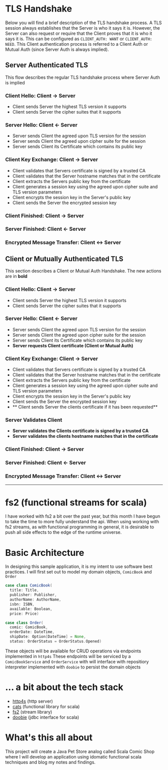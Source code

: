 # TLS Handshake

Below you will find a brief description of the TLS handshake process.  A TLS session always establishes that the Server is who it says it is. However, the Server can also request or require that the Client proves that it is who it says it is.  This can be configured as `CLIENT_AUTH: WANT` or `CLIENT_AUTH: NEED`.  This Client authentication process is referred to a Client Auth or Mutual Auth (since Server Auth is always implied).

## Server Authenticated TLS
This flow describes the regular TLS handshake process where Server Auth is implied

### Client Hello: Client -> Server
- Client sends Server the highest TLS version it supports
- Client sends Server the cipher suites that it supports

### Server Hello: Client <- Server
- Server sends Client the agreed upon TLS version for the session
- Server sends Client the agreed upon cipher suite for the session
- Server sends Client its Certificate which contains its public key

### Client Key Exchange: Client -> Server
- Client validates that Servers certificate is signed by a trusted CA
- Client validates that the Server hostname matches that in the certificate
- Client extracts the Servers public key from the certificate
- Client generates a session key using the agreed upon cipher suite and TLS version parameters
- Client encrypts the session key in the Server's public key
- Client sends the Server the encrypted session key

### Client Finished: Client -> Server

### Server Finished: Client <- Server

### Encrypted Message Transfer: Client <-> Server


## Client or Mutually Authenticated TLS
This section describes a Client or Mutual Auth Handshake.  The new actions are in **bold**

### Client Hello: Client -> Server
- Client sends Server the highest TLS version it supports
- Client sends Server the cipher suites that it supports

### Server Hello: Client <- Server
- Server sends Client the agreed upon TLS version for the session
- Server sends Client the agreed upon cipher suite for the session
- Server sends Client its Certificate which contains its public key
- **Server requests Client certificate (Client or Mutual Auth)**

### Client Key Exchange: Client -> Server
- Client validates that Servers certificate is signed by a trusted CA
- Client validates that the Server hostname matches that in the certificate
- Client extracts the Servers public key from the certificate
- Client generates a session key using the agreed upon cipher suite and TLS version parameters
- Client encrypts the session key in the Server's public key
- Client sends the Server the encrypted session key
- ** Client sends Server the clients certificate if it has been requested**

### **Server Validates Client**
- **Server validates the Clients certificate is signed by a trusted CA**
- **Server validates the clients hostname matches that in the certificate**

### Client Finished: Client -> Server

### Server Finished: Client <- Server

### Encrypted Message Transfer: Client <-> Server


* * *

# fs2 (functional streams for scala)
I have worked with fs2 a bit over the past year, but this month I have begun to take the time to more fully understand the api.  When using working with fs2 streams, as with functional programming in general, it is desirable to push all side effects to the edge of the runtime universe.

# [](#header-1) Basic Architecture
In designing this sample application, it is my intent to use software best practices.  I will first set out to model my domain objects, `ComicBook` and `Order` 

```scala
case class ComicBook(
  title: Title,
  publisher: Publisher,
  authorName: AuthorName,
  isbn: ISBN,
  available: Boolean,
  price: Price)

case class Order(
  comic: ComicBook,
  orderDate: DateTime,
  shipDate: Option[DateTime] = None,
  status: OrderStatus = OrderStatus.Opened)
```

These objects will be available for CRUD operations via endpoints implemented in `http4s` These endpoints will be serviced by a `ComicBookService` and `OrderService` with will interface with repositiory interpreter implemented with `doobie` to persist the domain objects


# [](#header-2) ... a bit about the tech stack
- [http4s](http://http4s.org/) (http server)
- [cats](https://github.com/typelevel/cats) (functional library for scala)
- [fs2](https://github.com/functional-streams-for-scala/fs2) (stream library)
- [doobie](https://github.com/tpolecat/doobie) (jdbc interface for scala)


# [](#header-1) What's this all about

This project will create a Java Pet Store analog called Scala Comic Shop where I will develop an application using idomatic functional scala techniques and blog my notes and findings.
